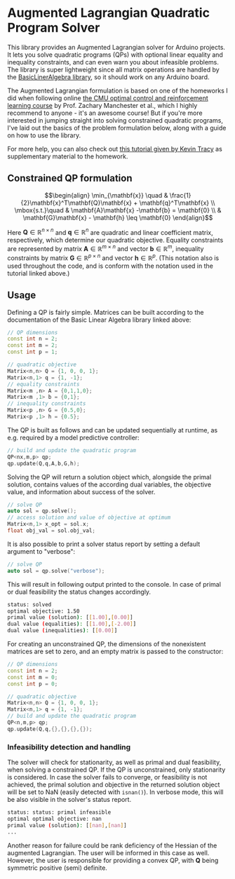# Augmented Lagrangian Quadratic Program Solver
This library provides an Augmented Lagrangian solver for Arduino projects. It lets you solve quadratic programs (QPs) with optional linear equality and inequality constraints, and can even warn you about infeasible problems. The library is super lightweight since all matrix operations are handled by the [BasicLinerAlgebra library](https://github.com/tomstewart89/BasicLinearAlgebra), so it should work on any Arduino board. 

The Augmented Lagrangian formulation is based on one of the homeworks I did when following online [the CMU optimal control and reinforcement learning course](https://optimalcontrol.ri.cmu.edu/) by Prof. Zachary Manchester et al., which I highly recommend to anyone - it's an awesome course! But if you're more interested in jumping straight into solving constrained quadratic programs, I've laid out the basics of the problem formulation below, along with a guide on how to use the library. 

For more help, you can also check out [this tutorial given by Kevin Tracy](https://www.youtube.com/watch?v=0x0JD5uO_ZQ) as supplementary material to the homework. 

## Constrained QP formulation
$$\begin{align}
\min_{\mathbf{x}} \quad & \frac{1}{2}\mathbf{x}^T\mathbf{Q}\mathbf{x} + \mathbf{q}^T\mathbf{x} \\ 
\mbox{s.t.}\quad &  \mathbf{A}\mathbf{x} -\mathbf{b} = \mathbf{0} \\ 
&  \mathbf{G}\mathbf{x} - \mathbf{h} \leq \mathbf{0} 
\end{align}$$

Here $\mathbf{Q} \in \mathbb{R}^{n \times n}$ and $\mathbf{q}\in \mathbb{R}^{n}$ are quadratic and linear coefficient matrix, respectively, which determine our quadratic objective. Equality constraints are represented by matrix $\mathbf{A}\in \mathbb{R}^{m \times n}$ and vector $\mathbf{b}\in \mathbb{R}^m$, inequality constraints by matrix $\mathbf{G} \in \mathbb{R}^{p \times n}$ and vector $\mathbf{h}\in \mathbb{R}^p$. (This notation also is used throughout the code, and is conform with the notation used in the tutorial linked above.)

## Usage 
Defining a QP is fairly simple. Matrices can be built according to the documentation of the Basic Linear Algebra library linked above:
```cpp
// QP dimensions
const int n = 2;
const int m = 2;
const int p = 1;

// quadratic objective
Matrix<n,n> Q = {1, 0, 0, 1};
Matrix<n,1> q = {1, -1};
// equality constraints 
Matrix<m ,n> A = {0,1,1,0};
Matrix<m ,1> b = {0,1};
// inequality constraints  
Matrix<p ,n> G = {0.5,0};
Matrix<p ,1> h = {0.5};
```
The QP is built as follows and can be updated sequentially at runtime, as e.g. required by a model predictive controller:  

```cpp
// build and update the quadratic program 
QP<nx,m,p> qp; 
qp.update(Q,q,A,b,G,h); 
```
Solving the QP will return a solution object which, alongside the primal solution, contains values of the according dual variables, the objective value, and information about success of the solver. 
```cpp
// solve QP 
auto sol = qp.solve(); 
// access solution and value of objective at optimum 
Matrix<n,1> x_opt = sol.x;
float obj_val = sol.obj_val;
```
It is also possible to print a solver status report by setting a  default argument to "verbose":        
```cpp
// solve QP 
auto sol = qp.solve("verbose"); 
```
This will result in following output printed to the console. In case of primal or dual feasibility the status changes accordingly.  
```bash
status: solved
optimal objective: 1.50
primal value (solution): [[1.00],[0.00]]
dual value (equalities): [[1.00],[-2.00]]
dual value (inequalities): [[0.00]]
```

For creating an unconstrained QP, the dimensions of the nonexistent matrices are set to zero, and an empty matrix is passed to the constructor:
```cpp
// QP dimensions
const int n = 2;
const int m = 0;
const int p = 0;

// quadratic objective
Matrix<n,n> Q = {1, 0, 0, 1};
Matrix<n,1> q = {1, -1};
// build and update the quadratic program 
QP<n,m,p> qp; 
qp.update(Q,q,{},{},{},{});      
```

### Infeasibility detection and handling 
The solver will check for stationarity, as well as primal and dual feasibility, when solving a constrained QP. If the QP is unconstrained, only stationarity is considered. In case the solver fails to converge, or feasibility is not achieved, the primal solution and objective in the returned solution object will be set to NaN (easily detected with `isnan()`). In verbose mode, this will be also visible in the solver's status report.

```bash
status: status: primal infeasible
optimal optimal objective: nan
primal value (solution): [[nan],[nan]]
...
```
Another reason for failure could be rank deficiency of the Hessian of the augmented Lagrangian. The user will be informed in this case as well. However, the user is responsible for providing a convex QP, with $\mathbf{Q}$ being symmetric positive (semi) definite.









